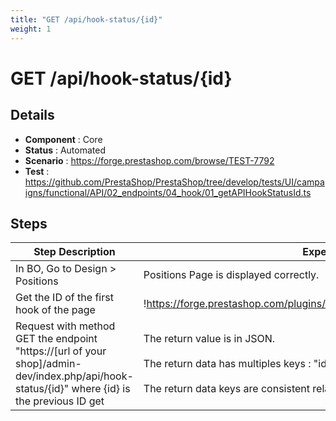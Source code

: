 ```yaml
---
title: "GET /api/hook-status/{id}"
weight: 1
---
```


# GET /api/hook-status/{id}
## Details
* **Component** : Core
* **Status** : Automated
* **Scenario** : https://forge.prestashop.com/browse/TEST-7792
* **Test** : https://github.com/PrestaShop/PrestaShop/tree/develop/tests/UI/campaigns/functional/API/02_endpoints/04_hook/01_getAPIHookStatusId.ts

## Steps
| Step Description | Expected result |
| ----- | ----- |
| In BO, Go to Design > Positions | Positions Page is displayed correctly. |
| Get the ID of the first hook of the page | !https://forge.prestashop.com/plugins/servlet/raven/attachment/1571/ID+hook.png|width=777,height=514! |
| Request with method GET the endpoint "https://[url of your shop]/admin-dev/index.php/api/hook-status/\{id}" where \{id} is the previous ID get | The return value is in JSON.<br><br>The return data has multiples keys : "id", "active"<br><br>The return data keys are consistent relative to BackOffice data. |
